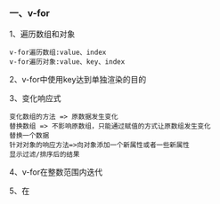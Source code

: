 ### 一、v-for
1、遍历数组和对象
```
v-for遍历数组:value、index
v-for遍历对象:value、key、index
```
2、v-for中使用key达到单独渲染的目的<br>

3、变化响应式
```
变化数组的方法 => 原数据发生变化
替换数组 => 不影响原数组，只能通过赋值的方式让原数组发生变化
替换一个数据
针对对象的响应方法=>向对象添加一个新属性或者一些新属性
显示过滤/排序后的结果
```

4、v-for在整数范围内迭代

5、在<template>上使用v-for => 块

6、在v-for中使用v-if => 结合使用

7、在组件中使用v-for遍历数据 => 组件中使用


### 二、事件处理
1、methods事件 => 最基本

2、行内事件处理 => 是事件处理的变种

3、事件修饰符 => 这个很重要，因为它最常用、它能够控制事件

4、按键修饰符 => 需要相应按键时才需要

5、系统辅助按键 => ctrl、shift、alt
               => .exact表明要精确按键

### 三、表单input绑定
1、基础用法
```
数据绑定 => value双向绑定在v-model中的xxx,而xxx是data{}中的值;相当于name
```

2、与value属性绑定
```
v-bind:value="xxx";而xxx是data的变量;相当于value
```
3、修饰符
```
v-model.修饰符 能够对v-model的内容进行控制
```
